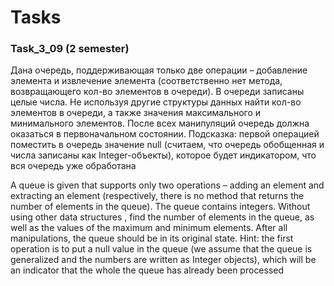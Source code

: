 # Tasks

### Task_3_09 (2 semester)
Дана очередь, поддерживающая только две операции – добавление элемента и 
извлечение элемента (соответственно нет метода, возвращающего кол-во элементов в 
очереди). В очереди записаны целые числа. Не используя другие структуры данных 
найти кол-во элементов в очереди, а также значения максимального и минимального 
элементов. После всех манипуляций очередь должна оказаться в первоначальном 
состоянии.
Подсказка: первой операцией поместить в очередь значение null (считаем, что очередь 
обобщенная и числа записаны как Integer-объекты), которое будет индикатором, что вся 
очередь уже обработана

A queue is given that supports only two operations – adding an element and
extracting an element (respectively, there is no method that returns the number of elements in
the queue). The queue contains integers. Without using other data structures
, find the number of elements in the queue, as well as the values of the maximum and minimum
elements. After all manipulations, the queue should be in its original
state.
Hint: the first operation is to put a null value in the queue (we assume that the queue
is generalized and the numbers are written as Integer objects), which will be an indicator that the whole 
the queue has already been processed
